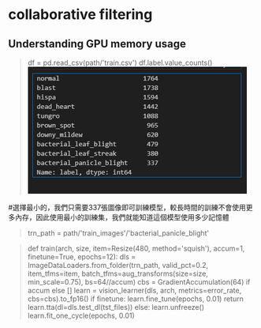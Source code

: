 # collaborative filtering
## Understanding GPU memory usage

> df = pd.read_csv(path/'train.csv')
df.label.value_counts()
![Alt text](image.png)

#選擇最小的，我們只需要337張圖像即可訓練模型，較長時間的訓練不會使用更多內存，因此使用最小的訓練集，我們就能知道這個模型使用多少記憶體
> trn_path = path/'train_images'/'bacterial_panicle_blight'

> def train(arch, size, item=Resize(480, method='squish'), accum=1, finetune=True, epochs=12):
    dls = ImageDataLoaders.from_folder(trn_path, valid_pct=0.2, item_tfms=item,
        batch_tfms=aug_transforms(size=size, min_scale=0.75), bs=64//accum)
    cbs = GradientAccumulation(64) if accum else []
    learn = vision_learner(dls, arch, metrics=error_rate, cbs=cbs).to_fp16()
    if finetune:
        learn.fine_tune(epochs, 0.01)
        return learn.tta(dl=dls.test_dl(tst_files))
    else:
        learn.unfreeze()
        learn.fit_one_cycle(epochs, 0.01)
